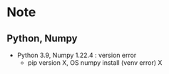 # Note

## Python, Numpy

- Python 3.9, Numpy 1.22.4 : version error
  - pip version X, OS numpy install (venv error) X

